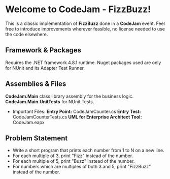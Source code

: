 # Welcome to CodeJam - FizzBuzz!
This is a classic implementation of **FizzBuzz** done in a **CodeJam** event.
Feel free to introduce improvements wherever feasible, no license needed to use the code elsewhere.

## Framework & Packages

Requires the .NET framework 4.8.1 runtime.
Nuget packages used are only for NUnit and its Adapter Test Runner.

## Assemblies & Files

**CodeJam.Main** class library assembly for the business logic.
**CodeJam.Main.UnitTests** for NUnit Tests.

- Important Files:
**Entry Point:** CodeJamCounter.cs 
**Entry Test:** CodeJamCounterTests.cs
**UML for Enterprise Architect Tool:** CodeJam.eapx

## Problem Statement
- Write a short program that prints each number from 1 to N on a new line.
- For each multiple of 3, print "Fizz" instead of the number.
- For each multiple of 5, print "Buzz" instead of the number.
- For numbers which are multiples of both 3 and 5, print "FizzBuzz" instead of the number.